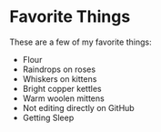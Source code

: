# Favorite Things

These are a few of my favorite things:

- Flour
- Raindrops on roses
- Whiskers on kittens
- Bright copper kettles
- Warm woolen mittens
- Not editing directly on GitHub
- Getting Sleep
